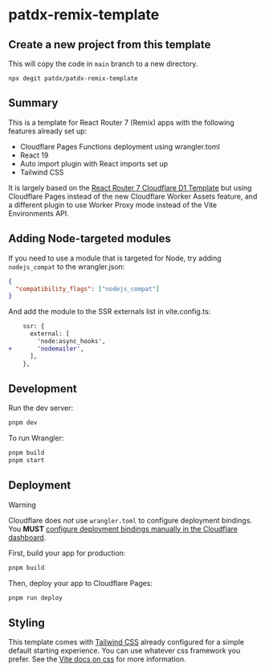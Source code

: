 # patdx-remix-template

## Create a new project from this template

This will copy the code in `main` branch to a new directory.

```
npx degit patdx/patdx-remix-template
```

## Summary

This is a template for React Router 7 (Remix) apps with the following features already set up:

- Cloudflare Pages Functions deployment using wrangler.toml
- React 19
- Auto import plugin with React imports set up
- Tailwind CSS

It is largely based on the [React Router 7 Cloudflare D1 Template](https://github.com/remix-run/react-router-templates/tree/main/cloudflare-d1) but using Cloudflare Pages instead of the new Cloudflare Worker Assets feature, and a different plugin to use Worker Proxy mode instead of the Vite Environments API.

## Adding Node-targeted modules

If you need to use a module that is targeted for Node, try adding `nodejs_compat` to the wrangler.json:

```json
{
  "compatibility_flags": ["nodejs_compat"]
}
```

And add the module to the SSR externals list in vite.config.ts:

```diff
    ssr: {
      external: [
        'node:async_hooks',
+       'nodemailer',
      ],
    },
```

## Development

Run the dev server:

```sh
pnpm dev
```

To run Wrangler:

```sh
pnpm build
pnpm start
```

## Deployment

> [!WARNING]
> Cloudflare does _not_ use `wrangler.toml` to configure deployment bindings.
> You **MUST** [configure deployment bindings manually in the Cloudflare dashboard][bindings].

First, build your app for production:

```sh
pnpm build
```

Then, deploy your app to Cloudflare Pages:

```sh
pnpm run deploy
```

[bindings]: https://developers.cloudflare.com/pages/functions/bindings/

## Styling

This template comes with [Tailwind CSS](https://tailwindcss.com/) already configured for a simple default starting experience. You can use whatever css framework you prefer. See the [Vite docs on css](https://vitejs.dev/guide/features.html#css) for more information.
